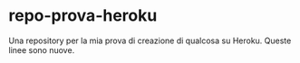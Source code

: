 # repo-prova-heroku
Una repository per la mia prova di creazione di qualcosa su Heroku.
Queste linee sono nuove.
